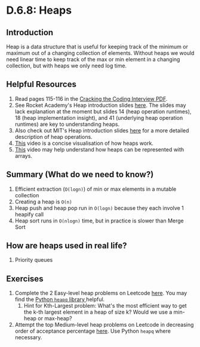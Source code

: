 # D.6.8: Heaps

## Introduction

Heap is a data structure that is useful for keeping track of the minimum or maximum out of a changing collection of elements. Without heaps we would need linear time to keep track of the max or min element in a changing collection, but with heaps we only need log time. 

## Helpful Resources

1. Read pages 115-116 in the [Cracking the Coding Interview PDF](../d.0-module-d-overview.md#resources).
2. See Rocket Academy's Heap introduction slides [here](https://docs.google.com/presentation/d/1W5iR6eeOYWA7zyia_augbwtdELKmHmNk-pUw4vNcIgQ/edit?usp=sharing). The slides may lack explanation at the moment but slides 14 \(heap operation runtimes\), 18 \(heap implementation insight\), and 41 \(underlying heap operation runtimes\) are key to understanding heaps.
3. Also check out MIT's Heap introduction slides [here](https://ocw.mit.edu/courses/electrical-engineering-and-computer-science/6-006-introduction-to-algorithms-fall-2011/lecture-videos/MIT6_006F11_lec04.pdf) for a more detailed description of heap operations.
4. [This](https://www.youtube.com/watch?v=c1TpLRyQJ4w) video is a concise visualisation of how heaps work.
5. [This](https://www.coursera.org/lecture/cs-fundamentals-2/4-1-heap-introduction-XYVou) video may help understand how heaps can be represented with arrays. 

## Summary \(What do we need to know?\)

1. Efficient extraction \(`O(logn)`\) of min or max elements in a mutable collection 
2. Creating a heap is `O(n)` 
3. Heap push and heap pop run in `O(logn)` because they each involve 1 heapify call
4. Heap sort runs in `O(nlogn)` time, but in practice is slower than Merge Sort

## How are heaps used in real life?

1. Priority queues 

## Exercises

1. Complete the 2 Easy-level heap problems on Leetcode [here](https://leetcode.com/problemset/all/?difficulty=Easy&topicSlugs=heap).  You may find the [Python `heapq` library ](https://docs.python.org/3/library/heapq.html)helpful. 
   1. Hint for Kth-Largest problem: What's the most efficient way to get the k-th largest element in a heap of size k? Would we use a min-heap or max-heap?
2. Attempt the top Medium-level heap problems on Leetcode in decreasing order of acceptance percentage [here](https://leetcode.com/problemset/all/?difficulty=Medium&topicSlugs=heap). Use Python `heapq` where necessary.

